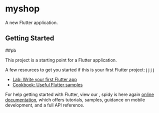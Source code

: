 # myshop

A new Flutter application.

## Getting Started
##pb



This project is a starting point for a Flutter application.

A few resources to get you started if this is your first Flutter project: j j j j

- [Lab: Write your first Flutter app](https://flutter.dev/docs/get-started/codelab)
- [Cookbook: Useful Flutter samples](https://flutter.dev/docs/cookbook)

For help getting started with Flutter, view our , spidy is here again
[online documentation](https://flutter.dev/docs), which offers tutorials,
samples, guidance on mobile development, and a full API reference.


